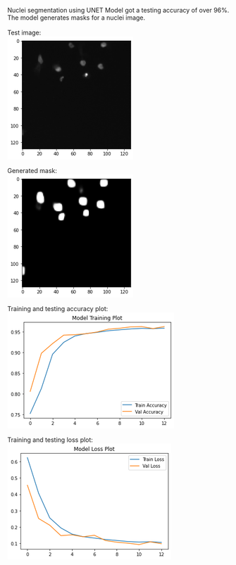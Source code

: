 Nuclei segmentation using UNET Model got a testing accuracy of over 96%. <br>
The model generates masks for a nuclei image.<br>
<br>
Test image:                                                                             <br> 
![Alt text](https://github.com/RiyaMaurya1/Nuclei_Segmentation_UNET/blob/main/test1.png)  <br>

Generated mask:<br>
![Alt text](https://github.com/RiyaMaurya1/Nuclei_Segmentation_UNET/blob/main/mask1.png)<br>

Training and testing accuracy plot: <br>
![ALt text](https://github.com/RiyaMaurya1/Nuclei_Segmentation_UNET/blob/main/Accuracy_Plot.png) <br>

Training and testing loss plot: <br>
![Alt text](https://github.com/RiyaMaurya1/Nuclei_Segmentation_UNET/blob/main/Loss_Plot.png)
